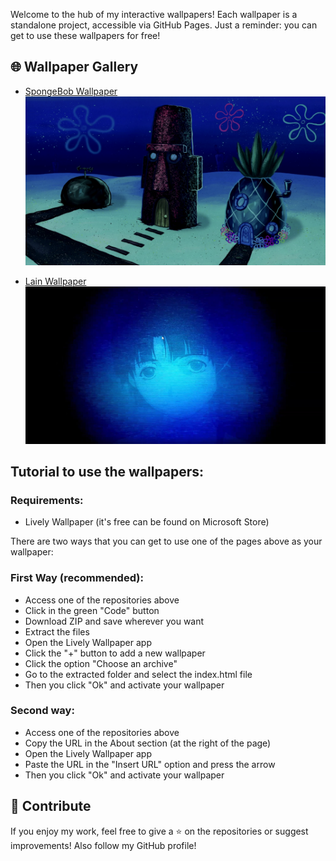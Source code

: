 Welcome to the hub of my interactive wallpapers! Each wallpaper is a standalone project, accessible via GitHub Pages.
Just a reminder: you can get to use these wallpapers for free!

## 🌐 Wallpaper Gallery
- [SpongeBob Wallpaper](https://github.com/andreihmm/spongebob-wallpaper)
  ![SpongeBob preview](assets/conchStreet2.png)

- [Lain Wallpaper](https://github.com/andreihmm/lain-wallpaper)
  ![Lain preview](assets/lain)


## Tutorial to use the wallpapers:
### Requirements:
- Lively Wallpaper (it's free can be found on Microsoft Store)

There are two ways that you can get to use one of the pages above as your wallpaper:
### First Way (recommended):
- Access one of the repositories above
- Click in the green "Code" button
- Download ZIP and save wherever you want
- Extract the files
- Open the Lively Wallpaper app
- Click the "+" button to add a new wallpaper
- Click the option "Choose an archive"
- Go to the extracted folder and select the index.html file
- Then you click "Ok" and activate your wallpaper

### Second way:
- Access one of the repositories above
- Copy the URL in the About section (at the right of the page)
- Open the Lively Wallpaper app
- Paste the URL in the "Insert URL" option and press the arrow
- Then you click "Ok" and activate your wallpaper

## 🌟 Contribute
If you enjoy my work, feel free to give a ⭐ on the repositories or suggest improvements! Also follow my GitHub profile!
